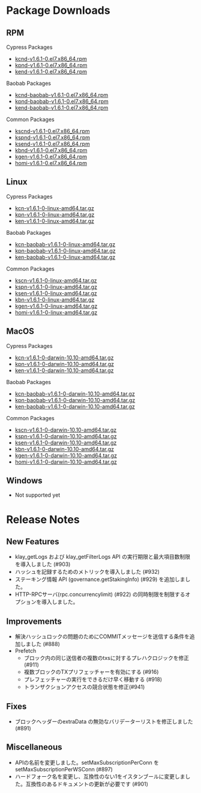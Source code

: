 # Package Downloads <a id="package-downloads"></a>

## RPM <a id="rpm"></a>

Cypress Packages
- [kcnd-v1.6.1-0.el7.x86_64.rpm](https://packages.klaytn.net/klaytn/v1.6.1/kcnd-v1.6.1-0.el7.x86_64.rpm)
- [kpnd-v1.6.1-0.el7.x86_64.rpm](https://packages.klaytn.net/klaytn/v1.6.1/kpnd-v1.6.1-0.el7.x86_64.rpm)
- [kend-v1.6.1-0.el7.x86_64.rpm](https://packages.klaytn.net/klaytn/v1.6.1/kend-v1.6.1-0.el7.x86_64.rpm)

Baobab Packages
- [kcnd-baobab-v1.6.1-0.el7.x86_64.rpm](https://packages.klaytn.net/klaytn/v1.6.1/kcnd-baobab-v1.6.1-0.el7.x86_64.rpm)
- [kpnd-baobab-v1.6.1-0.el7.x86_64.rpm](https://packages.klaytn.net/klaytn/v1.6.1/kpnd-baobab-v1.6.1-0.el7.x86_64.rpm)
- [kend-baobab-v1.6.1-0.el7.x86_64.rpm](https://packages.klaytn.net/klaytn/v1.6.1/kend-baobab-v1.6.1-0.el7.x86_64.rpm)

Common Packages
- [kscnd-v1.6.1-0.el7.x86_64.rpm](https://packages.klaytn.net/klaytn/v1.6.1/kscnd-v1.6.1-0.el7.x86_64.rpm)
- [kspnd-v1.6.1-0.el7.x86_64.rpm](https://packages.klaytn.net/klaytn/v1.6.1/kspnd-v1.6.1-0.el7.x86_64.rpm)
- [ksend-v1.6.1-0.el7.x86_64.rpm](https://packages.klaytn.net/klaytn/v1.6.1/ksend-v1.6.1-0.el7.x86_64.rpm)
- [kbnd-v1.6.1-0.el7.x86_64.rpm](https://packages.klaytn.net/klaytn/v1.6.1/kbnd-v1.6.1-0.el7.x86_64.rpm)
- [kgen-v1.6.1-0.el7.x86_64.rpm](https://packages.klaytn.net/klaytn/v1.6.1/kgen-v1.6.1-0.el7.x86_64.rpm)
- [homi-v1.6.1-0.el7.x86_64.rpm](https://packages.klaytn.net/klaytn/v1.6.1/homi-v1.6.1-0.el7.x86_64.rpm)

## Linux <a id="linux"></a>

Cypress Packages
- [kcn-v1.6.1-0-linux-amd64.tar.gz](https://packages.klaytn.net/klaytn/v1.6.1/kcn-v1.6.1-0-linux-amd64.tar.gz)
- [kpn-v1.6.1-0-linux-amd64.tar.gz](https://packages.klaytn.net/klaytn/v1.6.1/kpn-v1.6.1-0-linux-amd64.tar.gz)
- [ken-v1.6.1-0-linux-amd64.tar.gz](https://packages.klaytn.net/klaytn/v1.6.1/ken-v1.6.1-0-linux-amd64.tar.gz)

Baobab Packages
- [kcn-baobab-v1.6.1-0-linux-amd64.tar.gz](https://packages.klaytn.net/klaytn/v1.6.1/kcn-baobab-v1.6.1-0-linux-amd64.tar.gz)
- [kpn-baobab-v1.6.1-0-linux-amd64.tar.gz](https://packages.klaytn.net/klaytn/v1.6.1/kpn-baobab-v1.6.1-0-linux-amd64.tar.gz)
- [ken-baobab-v1.6.1-0-linux-amd64.tar.gz](https://packages.klaytn.net/klaytn/v1.6.1/ken-baobab-v1.6.1-0-linux-amd64.tar.gz)

Common Packages
- [kscn-v1.6.1-0-linux-amd64.tar.gz](https://packages.klaytn.net/klaytn/v1.6.1/kscn-v1.6.1-0-linux-amd64.tar.gz)
- [kspn-v1.6.1-0-linux-amd64.tar.gz](https://packages.klaytn.net/klaytn/v1.6.1/kspn-v1.6.1-0-linux-amd64.tar.gz)
- [ksen-v1.6.1-0-linux-amd64.tar.gz](https://packages.klaytn.net/klaytn/v1.6.1/ksen-v1.6.1-0-linux-amd64.tar.gz)
- [kbn-v1.6.1-0-linux-amd64.tar.gz](https://packages.klaytn.net/klaytn/v1.6.1/kbn-v1.6.1-0-linux-amd64.tar.gz)
- [kgen-v1.6.1-0-linux-amd64.tar.gz](https://packages.klaytn.net/klaytn/v1.6.1/kgen-v1.6.1-0-linux-amd64.tar.gz)
- [homi-v1.6.1-0-linux-amd64.tar.gz](https://packages.klaytn.net/klaytn/v1.6.1/homi-v1.6.1-0-linux-amd64.tar.gz)

## MacOS <a id="macos"></a>

Cypress Packages
- [kcn-v1.6.1-0-darwin-10.10-amd64.tar.gz](https://packages.klaytn.net/klaytn/v1.6.1/kcn-v1.6.1-0-darwin-10.10-amd64.tar.gz)
- [kpn-v1.6.1-0-darwin-10.10-amd64.tar.gz](https://packages.klaytn.net/klaytn/v1.6.1/kpn-v1.6.1-0-darwin-10.10-amd64.tar.gz)
- [ken-v1.6.1-0-darwin-10.10-amd64.tar.gz](https://packages.klaytn.net/klaytn/v1.6.1/ken-v1.6.1-0-darwin-10.10-amd64.tar.gz)

Baobab Packages
- [kcn-baobab-v1.6.1-0-darwin-10.10-amd64.tar.gz](https://packages.klaytn.net/klaytn/v1.6.1/kcn-baobab-v1.6.1-0-darwin-10.10-amd64.tar.gz)
- [kpn-baobab-v1.6.1-0-darwin-10.10-amd64.tar.gz](https://packages.klaytn.net/klaytn/v1.6.1/kpn-baobab-v1.6.1-0-darwin-10.10-amd64.tar.gz)
- [ken-baobab-v1.6.1-0-darwin-10.10-amd64.tar.gz](https://packages.klaytn.net/klaytn/v1.6.1/ken-baobab-v1.6.1-0-darwin-10.10-amd64.tar.gz)

Common Packages
- [kscn-v1.6.1-0-darwin-10.10-amd64.tar.gz](https://packages.klaytn.net/klaytn/v1.6.1/kscn-v1.6.1-0-darwin-10.10-amd64.tar.gz)
- [kspn-v1.6.1-0-darwin-10.10-amd64.tar.gz](https://packages.klaytn.net/klaytn/v1.6.1/kspn-v1.6.1-0-darwin-10.10-amd64.tar.gz)
- [ksen-v1.6.1-0-darwin-10.10-amd64.tar.gz](https://packages.klaytn.net/klaytn/v1.6.1/ksen-v1.6.1-0-darwin-10.10-amd64.tar.gz)
- [kbn-v1.6.1-0-darwin-10.10-amd64.tar.gz](https://packages.klaytn.net/klaytn/v1.6.1/kbn-v1.6.1-0-darwin-10.10-amd64.tar.gz)
- [kgen-v1.6.1-0-darwin-10.10-amd64.tar.gz](https://packages.klaytn.net/klaytn/v1.6.1/kgen-v1.6.1-0-darwin-10.10-amd64.tar.gz)
- [homi-v1.6.1-0-darwin-10.10-amd64.tar.gz](https://packages.klaytn.net/klaytn/v1.6.1/homi-v1.6.1-0-darwin-10.10-amd64.tar.gz)


## Windows <a id="windows"></a>

- Not supported yet


# Release Notes <a id="release-notes"></a>

## New Features
- klay_getLogs および klay_getFilterLogs API の実行期限と最大項目数制限を導入しました (#903)
- ハッシュを記録するためのメトリックを導入しました (#932)
- ステーキング情報 API (governance.getStakingInfo) (#929) を追加しました。
- HTTP-RPCサーバ(rpc.concurrencylimit) (#922) の同時制限を制限するオプションを導入しました。

## Improvements
- 解決ハッシュロックの問題のためにCOMMITメッセージを送信する条件を追加しました (#888)
- Prefetch
  - ブロック内の同じ送信者の複数のtxsに対するプレハクロジックを修正(#911)
  - 複数ブロックのTXプリフェッチャーを有効にする (#916)
  - プレフェッチャーの実行をできるだけ早く移動する (#918)
  - トランザクションアクセスの競合状態を修正(#941)

## Fixes
- ブロックヘッダーのextraData の無効なバリデーターリストを修正しました (#891)

## Miscellaneous
- APIの名前を変更しました。setMaxSubscriptionPerConn を setMaxSubscriptionPerWSConn (#897)
- ハードフォーク名を変更し、互換性のない1をイスタンブールに変更しました。互換性のあるドキュメントの更新が必要です (#901)
